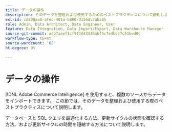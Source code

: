```yaml
---
title: データの操作
description: そのデータを整理および使用するためのベストプラクティスについて説明します。
exl-id: cd898aa0-afec-481a-b800-d156d57aba85
role: Admin, Data Architect, Data Engineer, User
feature: Data Integration, Data Import/Export, Data Warehouse Manager
source-git-commit: adb7aaef1cf914d43348abf5c7e4bec7c51bed0c
workflow-type: tm+mt
source-wordcount: '65'
ht-degree: 0%

---
```


# データの操作

[!DNL Adobe Commerce Intelligence] を使用すると、複数のソースからデータをインポートできます。 この節では、そのデータを整理および使用する際のベストプラクティスについて説明します。

データベースと SQL クエリを最適化する方法、更新サイクルの状態を確認する方法、および更新サイクルの時間を短縮する方法について説明します。
